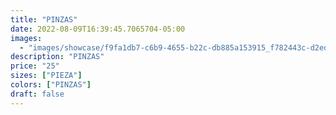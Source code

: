 ```yaml
---
title: "PINZAS"
date: 2022-08-09T16:39:45.7065704-05:00
images:
  - "images/showcase/f9fa1db7-c6b9-4655-b22c-db885a153915_f782443c-d2ed-42cb-a868-b356d47e18e4.webp"
description: "PINZAS"
price: "25"
sizes: ["PIEZA"]
colors: ["PINZAS"]
draft: false
---
```

